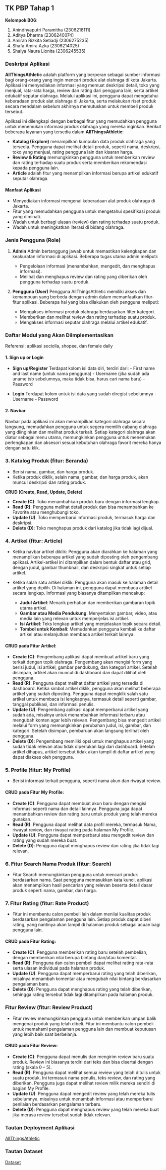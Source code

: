 ## TK PBP Tahap 1

**Kelompok B06**:
1. Anindhyaputri Paramitha (2306218111)
2. Aditya Dharma (2306240074)
3. Amirah Rizkita Setiadji (2306275235)
4. Shafa Amira Azka (2306214025)
5. Shalya Naura Lionita (2306245535)

### Deskripsi Aplikasi

**AllThingsAthletic** adalah platform yang berperan sebagai sumber informasi bagi orang-orang yang ingin mencari produk alat olahraga di kota Jakarta. Aplikasi ini menyediakan informasi yang memuat deskripsi detail, toko yang menjual, rata-rata harga, review dan rating dari pengguna lain, serta artikel edukatif seputar olahraga. Melalui aplikasi ini, pengguna dapat mengetahui keberadaan produk alat olahraga di Jakarta, serta melakukan riset produk secara mendalam sebelum akhirnya memutuskan untuk membeli produk tersebut.

Aplikasi ini dilengkapi dengan berbagai fitur yang memudahkan pengguna untuk menemukan informasi produk olahraga yang mereka inginkan. Berikut beberapa layanan yang tersedia dalam **AllThingsAthletic**:

- **Katalog (Explore)** menampilkan kumpulan data produk olahraga yang tersedia. Pengguna dapat melihat detail produk, seperti nama, deskripsi, toko yang menjual, rating pengguna lain dan kisaran harga.
- **Review & Rating** memungkinkan pengguna untuk memberikan review dan rating terhadap suatu produk serta memberikan rekomendasi kepada pengguna lain.
- **Article** adalah fitur yang menampilkan informasi berupa artikel edukatif seputar olahraga.

#### Manfaat Aplikasi
- Menyediakan informasi mengenai keberadaan alat produk olahraga di Jakarta.
- Fitur yang memudahkan pengguna untuk mengetahui spesifikasi produk yang diminati.
- Wadah untuk berbagi ulasan (review) dan rating terhadap suatu produk.
- Wadah untuk meningkatkan literasi di bidang olahraga.

### Jenis Pengguna (Role)
1. **Admin**
Admin bertanggung jawab untuk memastikan kelengkapan dan keakuratan informasi di aplikasi. Beberapa tugas utama admin meliputi:
   - Pengelolaan informasi (menambahkan, mengedit, dan menghapus informasi).
   - Melihat dan menghapus review dan rating yang diberikan oleh pengguna terhadap suatu produk.

2. **Pengguna (User)**
Pengguna AllThingsAthletic memiliki akses dan kemampuan yang berbeda dengan admin dalam memanfaatkan fitur-fitur aplikasi. Beberapa hal yang bisa dilakukan oleh pengguna meliputi:
   - Mengakses informasi produk olahraga berdasarkan filter kategori.
   - Memberikan dan melihat review dan rating terhadap suatu produk.
   - Mengakses informasi seputar olahraga melalui artikel edukatif.

### Daftar Modul yang Akan Diimplementasikan
Referensi: aplikasi sociolla, shopee, dan female daily

#### 1. **Sign up or Login**
   - **Sign up/Register**
   Terdapat kolom isi data diri, terdiri dari: 
    - First name and last name (untuk nama pengguna)
    - Username (jika sudah ada uname tsb sebelumnya, maka tidak bisa, harus cari nama baru)
    - Password

   - **Login**
   Terdapat kolom untuk isi data yang sudah diregist sebelumnya
    - Username
    - Password

#### 2. **Navbar**
Navbar pada aplikasi ini akan menampilkan kategori olahraga secara langsung, memudahkan pengguna untuk segera memilih cabang olahraga yang diinginkan dan melihat produk terkait. Setiap kategori olahraga akan diatur sebagai menu utama, memungkinkan pengguna untuk menemukan perlengkapan dan aksesori sesuai kebutuhan olahraga favorit mereka hanya dengan satu klik.

### 3. **Katalog Produk (fitur: Beranda)**
- Berisi nama, gambar, dan harga produk.
- Ketika produk diklik, selain nama, gambar, dan harga produk, akan muncul deskripsi dan rating produk.

**CRUD (Create, Read, Update, Delete)**
- **Create (C)**: Toko menambahkan produk baru dengan informasi lengkap.
- **Read (R)**: Pengguna melihat detail produk dan bisa menambahkan ke Favorite atau menghubungi toko.
- **Update (U)**: Toko memperbarui informasi produk, termasuk harga dan deskripsi.
- **Delete (D)**: Toko menghapus produk dari katalog jika tidak lagi dijual.

### 4. **Artikel (fitur: Article)**

- Ketika navbar artikel diklik:
   Pengguna akan diarahkan ke halaman yang menampilkan beberapa artikel yang sudah diposting oleh pengembang aplikasi. Artikel-artikel ini ditampilkan dalam bentuk daftar atau grid, dengan judul, gambar thumbnail, dan deskripsi singkat untuk setiap artikel.

- Ketika salah satu artikel diklik:
   Pengguna akan masuk ke halaman detail artikel yang dipilih. Di halaman ini, pengguna dapat membaca artikel secara lengkap. Informasi yang biasanya ditampilkan mencakup:
   - **Judul Artikel**: Menarik perhatian dan memberikan gambaran topik utama artikel.
   - **Gambar atau Media Pendukung**: Menyertakan gambar, video, atau media lain yang relevan untuk memperjelas isi artikel.
   - **Isi Artikel**: Teks lengkap artikel yang menjelaskan topik secara detail.
   - **Tombol untuk Kembali**: Memudahkan pengguna kembali ke daftar artikel atau melanjutkan membaca artikel terkait lainnya.

#### CRUD pada Fitur Artikel:
- **Create (C)**: Pengembang aplikasi dapat membuat artikel baru yang terkait dengan topik olahraga. Pengembang akan mengisi form yang berisi judul, isi artikel, gambar pendukung, dan kategori artikel. Setelah disimpan, artikel akan muncul di dashboard dan dapat dilihat oleh pengguna.
- **Read (R)**: Pengguna dapat melihat daftar artikel yang tersedia di dashboard. Ketika simbol artikel diklik, pengguna akan melihat beberapa artikel yang sudah diposting. Pengguna dapat mengklik salah satu artikel untuk membaca isi lengkapnya, termasuk detail seperti gambar, tanggal publikasi, dan informasi penulis.
- **Update (U)**: Pengembang aplikasi dapat memperbarui artikel yang sudah ada, misalnya untuk menambahkan informasi terbaru atau mengubah konten agar lebih relevan. Pengembang bisa mengedit artikel melalui form yang memungkinkan perubahan judul, isi, gambar, dan kategori. Setelah disimpan, pembaruan akan langsung terlihat oleh pengguna.
- **Delete (D)**: Pengembang memiliki opsi untuk menghapus artikel yang sudah tidak relevan atau tidak diperlukan lagi dari dashboard. Setelah artikel dihapus, artikel tersebut tidak akan tampil di daftar artikel yang dapat diakses oleh pengguna.

### 5. **Profile (fitur: My Profile)**
- Berisi informasi terkait pengguna, seperti nama akun dan riwayat review.

#### CRUD pada Fitur My Profile:
- **Create (C)**: Pengguna dapat membuat akun baru dengan mengisi informasi seperti nama dan detail lainnya. Pengguna juga dapat menambahkan review dan rating baru untuk produk yang telah mereka gunakan.
- **Read (R)**: Pengguna dapat melihat data profil mereka, termasuk Nama, riwayat review, dan riwayat rating pada halaman My Profile.
- **Update (U)**: Pengguna dapat memperbarui atau mengedit review dan rating yang sudah mereka buat.
- **Delete (D)**: Pengguna dapat menghapus review dan rating jika tidak lagi relevan.


### 6. **Fitur Search Nama Produk (fitur: Search)**
- Fitur Search memungkinkan pengguna untuk mencari produk berdasarkan nama. Saat pengguna memasukkan kata kunci, aplikasi akan menampilkan hasil pencarian yang relevan beserta detail dasar produk seperti nama, gambar, dan harga.


### 7. **Fitur Rating (fitur: Rate Product)**
- Fitur ini membantu calon pembeli lain dalam menilai kualitas produk berdasarkan pengalaman pengguna lain. Setiap produk dapat diberi rating, yang nantinya akan tampil di halaman produk sebagai acuan bagi pengguna lain.

#### CRUD pada Fitur Rating:
- **Create (C)**: Pengguna memberikan rating baru setelah pembelian, dengan memberikan nilai berupa bintang dan/atau komentar.
- **Read (R)**: Pengguna dan calon pembeli dapat melihat rating rata-rata serta ulasan individual pada halaman produk.
- **Update (U)**: Pengguna dapat memperbarui rating yang telah diberikan, misalnya menambah komentar atau mengubah nilai bintang berdasarkan pengalaman baru.
- **Delete (D)**: Pengguna dapat menghapus rating yang telah diberikan, sehingga rating tersebut tidak lagi ditampilkan pada halaman produk.

### **Fitur Review (fitur: Review Product)**
- Fitur review memungkinkan pengguna untuk memberikan umpan balik mengenai produk yang telah dibeli. Fitur ini membantu calon pembeli untuk memahami pengalaman pengguna lain dan membuat keputusan yang lebih baik saat berbelanja.

#### CRUD pada Fitur Review:
- **Create (C)**: Pengguna dapat menulis dan mengirim review baru suatu produk. Review ini biasanya terdiri dari teks dan bisa disertai dengan rating (skala 0 – 5).
- **Read (R)**: Pengguna dapat melihat semua review yang telah ditulis untuk suatu produk. Ini termasuk nama penulis, teks review, dan rating yang diberikan. Pengguna juga dapat melihat review milik mereka sendiri di bagian My Profile.
- **Update (U)**: Pengguna dapat mengedit review yang telah mereka tulis sebelumnya, misalnya untuk menambah informasi atau memperbarui penilaian berdasarkan pengalaman terbaru.
- **Delete (D)**: Pengguna dapat menghapus review yang telah mereka buat jika merasa review tersebut sudah tidak relevan.

### Tautan Deployment Aplikasi
[AllThingsAthletic](http://amirah-rizkita-allthingsathletic.pbp.cs.ui.ac.id/)


### Tautan Dataset
[Dataset](https://drive.google.com/file/d/14YbT1CuRZVrN0fjde_znfSeVGN8Aw35K/view?usp=sharing)

